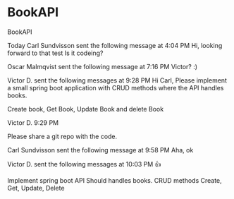 # BookAPI
BookAPI

Today
Carl Sundvisson sent the following message at 4:04 PM
Hi, looking forward to that test
Is it codeing?

Oscar Malmqvist sent the following message at 7:16 PM
Victor? :) 

Victor D. sent the following messages at 9:28 PM
Hi Carl,
Please implement a small spring boot application with CRUD methods where the API handles books.

Create book, Get Book, Update Book and delete Book

Victor D. 9:29 PM

Please share a git repo with the code.

Carl Sundvisson sent the following message at 9:58 PM
Aha, ok 

Victor D. sent the following messages at 10:03 PM
👍


Implement spring boot API
Should handles books.
CRUD methods
Create, Get, Update, Delete

